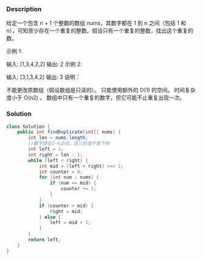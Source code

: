### Description
给定一个包含 n + 1 个整数的数组 nums，其数字都在 1 到 n 之间（包括 1 和 n），可知至少存在一个重复的整数。假设只有一个重复的整数，找出这个重复的数。

示例 1:

输入: [1,3,4,2,2]
输出: 2
示例 2:

输入: [3,1,3,4,2]
输出: 3
说明：

不能更改原数组（假设数组是只读的）。
只能使用额外的 O(1) 的空间。
时间复杂度小于 O(n2) 。
数组中只有一个重复的数字，但它可能不止重复出现一次。


### Solution
```java
class Solution {
    public int findDuplicate(int[] nums) {
        int len = nums.length;
        //数字是在1~n之间，这儿的值不是下标
        int left = 1;
        int right = len - 1;
        while (left < right) {
            int mid = (left + right) >>> 1;
            int counter = 0;
            for (int num : nums) {
                if (num <= mid) {
                    counter += 1;
                }
            }
            if (counter > mid) {
                right = mid;
            } else {
                left = mid + 1;
            }
        }
        return left;
    }
}
```